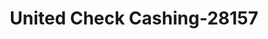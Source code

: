 ---
f_zip-code: 80022
f_state-code: CO
title: United Check Cashing-28157
f_phone: 303-853-4736
f_city-only: Commerce City
f_address: 6075 East Parkway Drive Commerce City
f_location-unique-id: '28157'
slug: united-check-cashing-28157
updated-on: '2024-05-30T13:46:58.046Z'
created-on: '2024-05-30T13:36:59.803Z'
published-on: '2024-05-30T13:54:32.469Z'
f_city-state: cms/city/commerce-city-co.md
f_company: cms/company/united-check-cashing.md
f_state: cms/state/colorado.md
layout: '[payday-loan].html'
tags: payday-loan
---